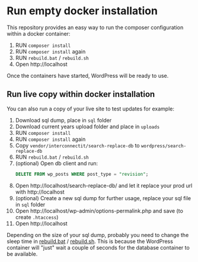 # Run empty docker installation

This repository provides an easy way to run the composer configuration within a docker container:

1. RUN `composer install`
1. RUN `composer install` again
1. RUN `rebuild.bat` / `rebuild.sh`
1. Open http://localhost

Once the containers have started, WordPress will be ready to use.

## Run live copy within docker installation

You can also run a copy of your live site to test updates for example:

1. Download sql dump, place in `sql` folder
1. Download current years upload folder and place in `uploads`
1. RUN `composer install`
1. RUN `composer install` again
1. Copy `vendor/interconnectit/search-replace-db` to `wordpress/search-replace-db`
1. RUN `rebuild.bat` / `rebuild.sh`
1. (optional) Open db client and run:
   ```sql
   DELETE FROM wp_posts WHERE post_type = "revision";
    ```
1. Open http://localhost/search-replace-db/ and let it replace your prod url with http://localhost
1. (optional) Create a new sql dump for further usage, replace your sql file in `sql` folder
1. Open http://localhost/wp-admin/options-permalink.php and save (to create `.htaccess`)
1. Open http://localhost

Depending on the size of your sql dump, probably you need to change the sleep time in [rebuild.bat](../rebuild.bat)
/ [rebuild.sh](../rebuild.sh). This is because the WordPress container will "just" wait a couple of seconds for the
database container to be available.
